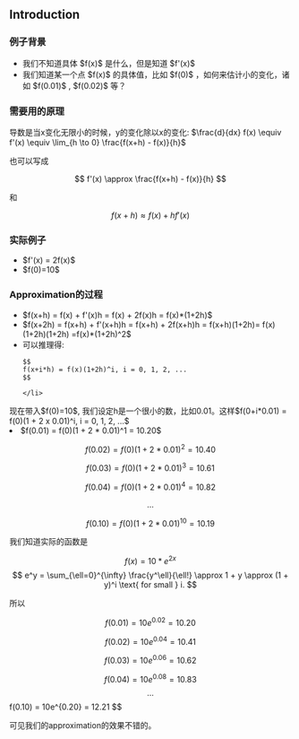 <h2>Introduction</h2>
<h3> 例子背景 </h3>
<ul>
<li>我们不知道具体 $f(x)$ 是什么，但是知道 $f'(x)$ </li>
<li>我们知道某一个点 $f(x)$ 的具体值，比如 $f(0)$ ，如何来估计小的变化，诸如 $f(0.01)$ , $f(0.02)$ 等？</li>
</ul>

<h3>需要用的原理</h3>
导数是当x变化无限小的时候，y的变化除以x的变化: $\frac{d}{dx} f(x) \equiv f'(x) \equiv \lim_{h \to 0} \frac{f(x+h) - f(x)}{h}$ 

也可以写成

$$
f'(x) \approx \frac{f(x+h) - f(x)}{h}
$$

和

$$
f(x+h) \approx f(x) + h f'(x)
$$

<h3>实际例子</h3>
<ul>
  <li>$f'(x) = 2f(x)$</li>
  <li>$f(0)=10$</li>
</ul>
 
<h3>Approximation的过程</h3>
<ul>
  <li>$f(x+h) = f(x) + f'(x)h = f(x) + 2f(x)h = f(x)*(1+2h)$</li>
  <li>$f(x+2h) = f(x+h) + f'(x+h)h = f(x+h) + 2f(x+h)h = f(x+h)(1+2h)= f(x)(1+2h)(1+2h) =f(x)*(1+2h)^2$</li>
  <li>可以推理得:
    
    $$
    f(x+i*h) = f(x)(1+2h)^i, i = 0, 1, 2, ...
    $$
    
    </li>
</ul>
现在带入$f(0)=10$, 我们设定h是一个很小的数，比如0.01。这样$f(0+i*0.01) = f(0)(1 + 2 x 0.01)^i, i = 0, 1, 2, ...$
<ur>
  <li>$f(0.01) = f(0)(1 + 2 * 0.01)^1 =  10.20$</li>


$$ f(0.02) = f(0)(1 + 2 * 0.01)^2 =  10.40 $$

$$ f(0.03) = f(0)(1 + 2 * 0.01)^3 =  10.61 $$

$$ f(0.04) = f(0)(1 + 2 * 0.01)^4 =  10.82 $$

$$ ... $$

$$ f(0.10) = f(0)(1 + 2 * 0.01)^{10} =  10.19 $$

我们知道实际的函数是

$$
f(x) = 10*e^{2x}
$$
$$
e^y = \sum_{\ell=0}^{\infty} \frac{y^\ell}{\ell!} \approx 1 + y \approx (1 + y)^i \text{ for small } i.
$$

所以

$$ 
f(0.01) = 10e^{0.02} = 10.20 
$$

$$
f(0.02) = 10e^{0.04} = 10.41
$$

$$
f(0.03) = 10e^{0.06} = 10.62 
$$

$$
f(0.04) = 10e^{0.08} = 10.83 
$$
$$
...
$$ 
f(0.10) = 10e^{0.20} = 12.21
$$

可见我们的approximation的效果不错的。












